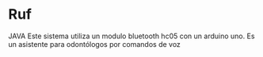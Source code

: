 # Ruf
JAVA
Este sistema utiliza un modulo bluetooth hc05 con un arduino uno.
Es un asistente para odontólogos por comandos de voz 
